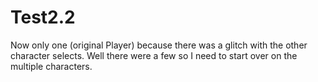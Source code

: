# Test2.2
Now only one (original Player) because there was a glitch with the other character selects. Well there were a few so I need to start over on the multiple characters.

